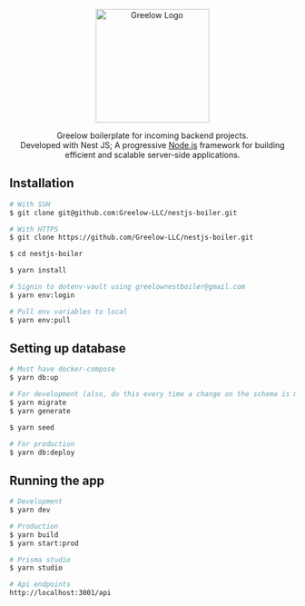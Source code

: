 <p align="center">
  <a href="https://greelow.com/" target="blank"><img src="https://avatars.githubusercontent.com/u/95771770?s=400&u=cb6af5afc520ee1033ea726defa2c04ab8470506&v=4" width="200" alt="Greelow Logo" /></a>
</p>

[circleci-image]: https://img.shields.io/circleci/build/github/nestjs/nest/master?token=abc123def456
[circleci-url]: https://circleci.com/gh/nestjs/nest

  <p align="center">Greelow boilerplate for incoming backend projects.
  <br />
  Developed with Nest JS; A progressive <a href="http://nodejs.org" target="_blank">Node.js</a> framework for building efficient and scalable server-side applications.</p>
    <p align="center">

## Installation

```bash
# With SSH
$ git clone git@github.com:Greelow-LLC/nestjs-boiler.git

# With HTTPS
$ git clone https://github.com/Greelow-LLC/nestjs-boiler.git

$ cd nestjs-boiler

$ yarn install

# Signin to dotenv-vault using greelownestboiler@gmail.com
$ yarn env:login

# Pull env variables to local
$ yarn env:pull
```

## Setting up database

```bash
# Must have docker-compose
$ yarn db:up

# For development (also, do this every time a change on the schema is made)
$ yarn migrate
$ yarn generate

$ yarn seed

# For production
$ yarn db:deploy
```

## Running the app

```bash
# Development
$ yarn dev

# Production
$ yarn build
$ yarn start:prod

# Prisma studio
$ yarn studio

# Api endpoints
http://localhost:3001/api 
```
